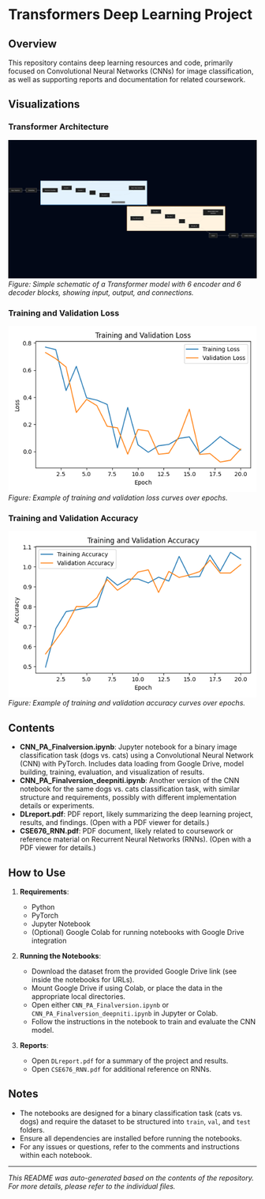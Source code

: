 # Transformers Deep Learning Project

## Overview
This repository contains deep learning resources and code, primarily focused on Convolutional Neural Networks (CNNs) for image classification, as well as supporting reports and documentation for related coursework.

## Visualizations

### Transformer Architecture
![Transformer Architecture](images/transformer_architecture.png)
*Figure: Simple schematic of a Transformer model with 6 encoder and 6 decoder blocks, showing input, output, and connections.*

### Training and Validation Loss
![Loss Curve](images/loss_curve.png)
*Figure: Example of training and validation loss curves over epochs.*

### Training and Validation Accuracy
![Accuracy Curve](images/accuracy_curve.png)
*Figure: Example of training and validation accuracy curves over epochs.*

## Contents

- **CNN_PA_Finalversion.ipynb**: Jupyter notebook for a binary image classification task (dogs vs. cats) using a Convolutional Neural Network (CNN) with PyTorch. Includes data loading from Google Drive, model building, training, evaluation, and visualization of results.
- **CNN_PA_Finalversion_deepniti.ipynb**: Another version of the CNN notebook for the same dogs vs. cats classification task, with similar structure and requirements, possibly with different implementation details or experiments.
- **DLreport.pdf**: PDF report, likely summarizing the deep learning project, results, and findings. (Open with a PDF viewer for details.)
- **CSE676_RNN.pdf**: PDF document, likely related to coursework or reference material on Recurrent Neural Networks (RNNs). (Open with a PDF viewer for details.)

## How to Use

1. **Requirements**:
   - Python
   - PyTorch
   - Jupyter Notebook
   - (Optional) Google Colab for running notebooks with Google Drive integration

2. **Running the Notebooks**:
   - Download the dataset from the provided Google Drive link (see inside the notebooks for URLs).
   - Mount Google Drive if using Colab, or place the data in the appropriate local directories.
   - Open either `CNN_PA_Finalversion.ipynb` or `CNN_PA_Finalversion_deepniti.ipynb` in Jupyter or Colab.
   - Follow the instructions in the notebook to train and evaluate the CNN model.

3. **Reports**:
   - Open `DLreport.pdf` for a summary of the project and results.
   - Open `CSE676_RNN.pdf` for additional reference on RNNs.

## Notes
- The notebooks are designed for a binary classification task (cats vs. dogs) and require the dataset to be structured into `train`, `val`, and `test` folders.
- Ensure all dependencies are installed before running the notebooks.
- For any issues or questions, refer to the comments and instructions within each notebook.

---

*This README was auto-generated based on the contents of the repository. For more details, please refer to the individual files.* 